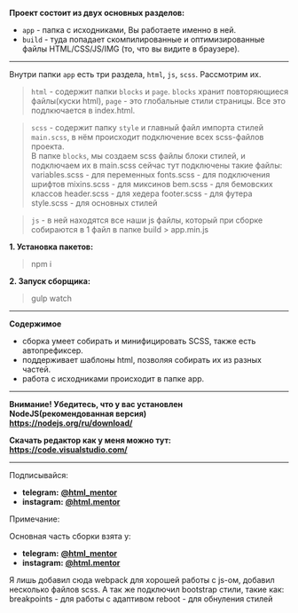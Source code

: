 **Проект состоит из двух основных разделов:**  
- `app` - папка с исходниками, Вы работаете именно в ней.  
- `build` - туда попадает скомпилированные и оптимизированные файлы HTML/CSS/JS/IMG (то, что вы видите в браузере).  

---
Внутри папки `app` есть три раздела, `html`, `js`, `scss`. Рассмотрим их.  
> `html` - содержит папки `blocks` и `page`. 
`blocks` хранит повторяющиеся файлы(куски html), `page` - это глобальные стили страницы. Все это подлкючается в index.html.   

>
> `scss` - содержит папку `style` и главный файл импорта стилей `main.scss`, в нём происходит подключение всех scss-файлов проекта.  
В папке `blocks`, мы создаем scss файлы блоки стилей, и подключаем их в main.scss
сейчас тут подключены такие файлы:
variables.scss - для переменных
fonts.scss - для подключения шрифтов
mixins.scss - для миксинов
bem.scss - для бемовских классов
header.scss - для хедера
footer.scss - для футера
style.scss - для основных стилей

> `js` - в ней находятся все наши js файлы, который при сборке собираются в 1 файл в папке build > app.min.js

**1. Установка пакетов:**
> npm i

**2. Запуск сборщика:**
> gulp watch

---
**Содержимое**
- сборка умеет собирать и минифицировать SCSS, также есть автопрефиксер.
- поддерживает шаблоны html, позволяя собирать их из разных частей.
- работа с исходниками происходит в папке app.

---
**Внимание! Убедитесь, что у вас установлен NodeJS(рекомендованная версия)**  
**https://nodejs.org/ru/download/**

**Скачать редактор как у меня можно тут:**  
**https://code.visualstudio.com/**


---

Подписывайся:
- **telegram:** **[@html_mentor](https://t.me/html_mentor)**
- **instagram:** **[@html.mentor](https://www.instagram.com/leontiev.dev)**

Примечание:

Основная часть сборки взята у:
- **telegram:** **[@html_mentor](https://t.me/Leontiev_dev)**
- **instagram:** **[@html.mentor](https://www.instagram.com/html.mentor)**

Я лишь добавил сюда webpack для хорошей работы с js-ом, добавил несколько файлов scss. 
А так же подключил bootstrap стили, такие как:
breakpoints - для работы с адаптивом
reboot - для обнуления стилей

